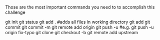 ﻿Those are the most important commands you need to to accomplish this challenge

git init
git status
git add . #adds all files in working directory
git add <filename>
git commit
git commit -m <message>
git remote add origin <remote-url>
git push -u <remote> <branch> #e.g. git push -u origin fix-typo
git clone <remote-url>
git checkout -b <branch-name>
git remote add upstream <repote-url>